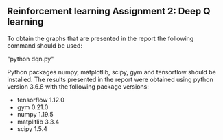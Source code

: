 ## Reinforcement learning Assignment 2: Deep Q learningTo obtain the graphs that are presented in the report the following command should be used:  "python dqn.py"Python packages numpy, matplotlib, scipy, gym and tensorflow should be installed. The results presented in the report were obtained using python version 3.6.8 with the following package versions:- tensorflow 1.12.0- gym 0.21.0- numpy 1.19.5- matplitlib 3.3.4- scipy 1.5.4